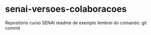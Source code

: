 # senai-versoes-colaboracoes
Repositório curso SENAI
readme de exemplo
lembrei do comando: git commit
